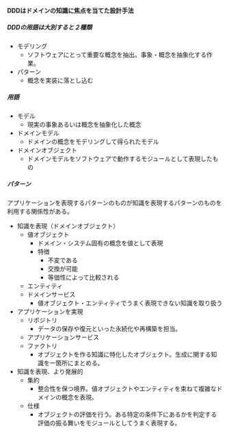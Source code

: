 #### DDDはドメインの知識に焦点を当てた設計手法

##### DDDの用語は大別すると２種類
- モデリング
  - ソフトウェアにとって重要な概念を抽出。事象・概念を抽象化する作業。
- パターン
  - 概念を実装に落とし込む

##### 用語
- モデル
  - 現実の事象あるいは概念を抽象化した概念
- ドメインモデル
  - ドメインの概念をモデリングして得られたモデル
- ドメインオブジェクト
  - ドメインモデルをソフトウェアで動作するモジュールとして表現したもの

##### パターン

アプリケーションを表現するパターンのものが知識を表現するパターンのものを利用する関係性がある。

- 知識を表現（ドメインオブジェクト）
  - 値オブジェクト
    - ドメイン・システム固有の概念を値として表現
    - 特徴
      - 不変である
      - 交換が可能
      - 等価性によって比較される
  - エンティティ
  - ドメインサービス
    - 値オブジェクト・エンティティでうまく表現できない知識を取り扱う
- アプリケーションを実現
  - リポジトリ
    - データの保存や復元といった永続化や再構築を担当。
  - アプリケーションサービス
  - ファクトリ
    - オブジェクトを作る知識に特化したオブジェクト。生成に関する知識を一箇所にまとめる。
- 知識を表現、より発展的
  - 集約
    - 整合性を保つ境界。値オブジェクトやエンティティを束ねて複雑なドメインの概念を表現。
  - 仕様
    - オブジェクトの評価を行う。ある特定の条件下にあるかを判定する評価の振る舞いをモジュールとしてうまく表現する。

